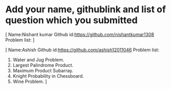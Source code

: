 # Add your name, githublink and list of question which you submitted

[
 Name:Nishant kumar
 Github id:https://github.com/nishantkumar1308
 Problem list:
]

[
 Name:Ashish
 Github id:https://github.com/ashish12011046
 Problem list: 

1. Water and Jug Problem.
2. Largest Palindrome Product.
3. Maximum Product Subarray.
4. Knight Probability in Chessboard.
5. Wine Problem.
]